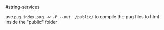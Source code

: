 #string-services

use `pug index.pug -w -P --out ./public/` to compile the pug files to html inside the "public" folder
